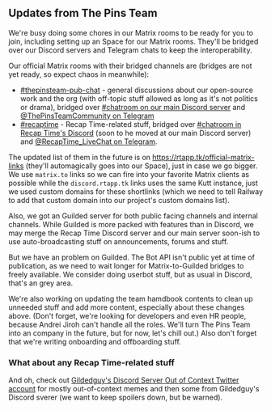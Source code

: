 ## Updates from The Pins Team

We're busy doing some chores in our Matrix rooms to be ready for you to join, including setting up an Space for our Matrix rooms. They'll be bridged over our Discord servers and Telegram chats to keep the interoperability.

Our official Matrix rooms with their bridged channels are (bridges are not yet ready, so expect chaos in meanwhile):

* [#thepinsteam-pub-chat](https://matrix.to/#/#thepinsteam-pub-chat:matrix.org) - general discussions about our open-source work and the org (with off-topic stuff allowed as long as it's not politics or drama), bridged over [#chatroom on our main Discord server](https://discord.rtapp.tk/thepinsteam) and [@ThePinsTeamCommunity on Telegram](https://telegram.me/ThePinsTeamCommunity)
* [#recaptime](https://matrix.to/#/#recaptime:matrix.org) - Recap Time-related stuff, bridged over [#chatroom in Recap Time's Discord](https://discord.rtapp.tk/recaptime) (soon to he moved at our main Discord server) and [@RecapTime_LiveChat on Telegram](https://telegram.me/RecapTime_LiveChat).

The updated list of them in the future is on <https://rtapp.tk/official-matrix-links> (they'll automagically goes into our Space), just in case we go bigger. We use `matrix.to` links so we can fire into your favorite Matrix clients as possible while the `discord.rtapp.tk` links uses the same Kutt instance, just we used custom domains for these shortlinks (which we need to tell Railway to add that custom domain into our project's custom domains list).

Also, we got an Guilded server for both public facing channels and internal channels. While Guilded is more packed with features than in Discord, we may merge the Recap Time Discord server and our main server soon-ish to use auto-broadcasting stuff on announcements, forums and stuff.

But we have an problem on Guilded. The Bot API isn't public yet at time of publication, as we need to wait longer for Matrix-to-Guilded bridges to freely available. We consider doing userbot stuff, but as usual in Discord, that's an grey area.

We're also working on updating the team hamdbook contents to clean up unneeded stuff and add more content, especially about these changes above. (Don't forget, we're looking for developers and even HR people, because Andrei Jiroh can't handle all the roles. We'll turn The Pins Team into an company in the future, but for now, let's chill out.) Also don't forget that we're writing onboarding and offboarding stuff.

### What about any Recap Time-related stuff

And oh, check out [Gildedguy's Discord Server Out of Context Twitter account](https://twitter.com/GildedGuildOOC) for mostly out-of-context memes and then some from Gildedguy's Discord sverer (we want to keep spoilers down, but be warned).
